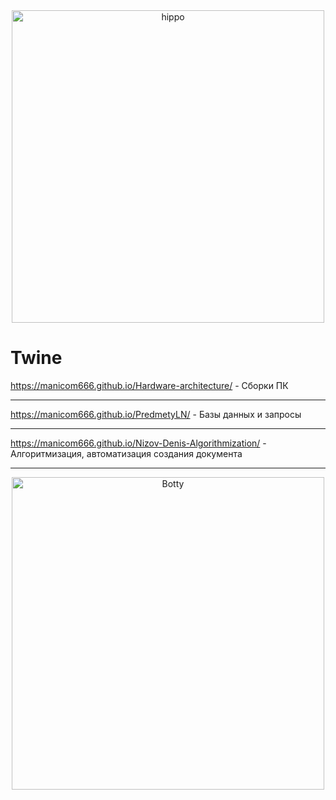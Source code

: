 <div align="center">
    <img src="https://otvet.imgsmail.ru/download/7031_75b720efa4b713e62d858a931744a997_800.gif" alt="hippo" width="500"/>
</div>

# Twine
https://manicom666.github.io/Hardware-architecture/ - Сборки ПК
______
https://manicom666.github.io/PredmetyLN/ - Базы данных и запросы
______
https://manicom666.github.io/Nizov-Denis-Algorithmization/ - Алгоритмизация, автоматизация создания документа
______
<div align="center">
    <img src="https://media.tenor.com/dy36jVqucVwAAAAM/tom-and-jerry-tom.gif" alt="Botty" width="500"/>
</div>
